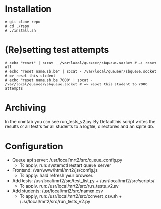 Installation
============

````
# git clone repo
# cd ./repo
# ./install.sh
````

(Re)setting test attempts
=========================

````
# echo "reset" | socat - /var/local/queueer/sbqueue.socket # => reset all
# echo "reset name.sb.be" | socat - /var/local/queueer/sbqueue.socket # => reset this student
# echo "reset name.sb.be 7000" | socat - /var/local/queueer/sbqueue.socket # => reset this student to 7000 attempts
````

Archiving
=========

In the crontab you can see run_tests_v2.py. By Default his script writes the
results of all test's for all students to a logfile, directories and an sqlite
db.

Configuration
=============

* Queue api server: /usr/local/mrt2/src/queue_config.py
    * To apply, run: systemctl restart queue_server
* Frontend: /var/www/html/mrt2/js/config.js
    * To apply: hard refresh your browser.
* Add tests: /usr/local/mrt2/src/test_list.py + /usr/local/mrt2/src/scripts/
    * To apply, run: /usr/local/mrt2/src/run_tests_v2.py
* Add students: /usr/local/mrt2/src/namen.csv
    * To apply, run: /usr/local/mrt2/src/convert_csv.sh + /usr/local/mrt2/src/run_tests_v2.py
